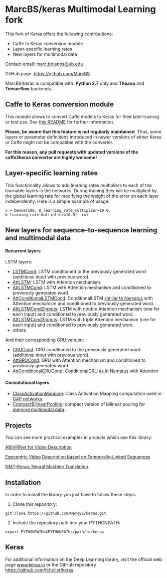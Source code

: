 # MarcBS/keras Multimodal Learning fork

This fork of Keras offers the following contributions:

- Caffe to Keras conversion module
- Layer-specific learning rates
- New layers for multimodal data


Contact email: marc.bolanos@ub.edu

GitHub page: https://github.com/MarcBS


MarcBS/keras is compatible with: __Python 2.7__ only and __Theano__ and __Tensorflow__ backends.

## Caffe to Keras conversion module

This module allows to convert Caffe models to Keras for their later training or test use.
See [this README](keras/caffe/README.md) for further information.

**Please, be aware that this feature is not regularly maintained**. Thus, some layers or parameter definitions introduced in newer versions of either Keras or Caffe might not be compatible with the converter.

**For this reason, any pull requests with updated versions of the caffe2keras converter are highly welcome!**

## Layer-specific learning rates

This functionality allows to add learning rates multipliers to each of the learnable layers in the networks. During training they will
be multiplied by the global learning rate for modifying the weight of the error on each layer independently. Here is a simple example of usage:

```
x = Dense(100, W_learning_rate_multiplier=10.0, b_learning_rate_multiplier=10.0)  (x)
```

## New layers for sequence-to-sequence learning and multimodal data

#### Recurrent layers
LSTM layers:
- [LSTMCond](https://github.com/MarcBS/keras/blob/75ab7cc25db43b1f6c44496a77414a4c9030c58a/keras/layers/recurrent.py#L2421): LSTM conditioned to the previously generated word (additional input with previous word).
- [AttLSTM](https://github.com/MarcBS/keras/blob/75ab7cc25db43b1f6c44496a77414a4c9030c58a/keras/layers/recurrent.py#L3367): LSTM with Attention mechanism.
- [AttLSTMCond](https://github.com/MarcBS/keras/blob/75ab7cc25db43b1f6c44496a77414a4c9030c58a/keras/layers/recurrent.py#L3783): LSTM with Attention mechanism and conditioned to previously generated word.
- [AttConditionalLSTMCond](https://github.com/MarcBS/keras/blob/75ab7cc25db43b1f6c44496a77414a4c9030c58a/keras/layers/recurrent.py#L4370): ConditionalLSTM [similar to Nematus](https://arxiv.org/abs/1703.04357) with Attention mechanism and conditioned to previously generated word.
- [AttLSTMCond2Inputs](https://github.com/MarcBS/keras/blob/75ab7cc25db43b1f6c44496a77414a4c9030c58a/keras/layers/recurrent.py#L5540): LSTM with double Attention mechanism (one for each input) and conditioned to previously generated word.
- [AttLSTMCond3Inputs](https://github.com/MarcBS/keras/blob/75ab7cc25db43b1f6c44496a77414a4c9030c58a/keras/layers/recurrent.py#L6192): LSTM with triple Attention mechanism (one for each input) and conditioned to previously generated word.
- others

And their corresponding GRU version:

- [GRUCond](https://github.com/MarcBS/keras/blob/75ab7cc25db43b1f6c44496a77414a4c9030c58a/keras/layers/recurrent.py#L628): GRU conditioned to the previously generated word (additional input with previous word).
- [AttGRUCond](https://github.com/MarcBS/keras/blob/75ab7cc25db43b1f6c44496a77414a4c9030c58a/keras/layers/recurrent.py#L1027): GRU with Attention mechanism and conditioned to previously generated word.
- [AttConditionalGRUCond](https://github.com/MarcBS/keras/blob/75ab7cc25db43b1f6c44496a77414a4c9030c58a/keras/layers/recurrent.py#L1564): ConditionalGRU [as in Nematus](https://arxiv.org/abs/1703.04357) with Attention 

#### Convolutional layers
- [ClassActivationMapping](https://github.com/MarcBS/keras/blob/4e6a8ec8a55bd0d5d091a44b058a797d3d934ce0/keras/layers/convolutional.py#L23): Class Activation Mapping computation used in [GAP networks](http://arxiv.org/pdf/1512.04150.pdf).
- [CompactBilinearPooling](https://github.com/MarcBS/keras/blob/4e6a8ec8a55bd0d5d091a44b058a797d3d934ce0/keras/layers/convolutional.py#L1395): compact version of bilinear pooling for [merging multimodal data](http://arxiv.org/pdf/1606.01847v2.pdf).

## Projects

You can see more practical examples in projects which use this library:

[ABiViRNet for Video Description](https://github.com/lvapeab/ABiViRNet)

[Egocentric Video Description based on Temporally-Linked Sequences](https://github.com/MarcBS/TMA)

[NMT-Keras: Neural Machine Translation](https://github.com/lvapeab/nmt-keras).


## Installation

In order to install the library you just have to follow these steps:

1) Clone this repository:
```
git clone https://github.com/MarcBS/keras.git
```
2) Include the repository path into your PYTHONPATH:
```
export PYTHONPATH=$PYTHONPATH:/path/to/keras
```

## Keras

For additional information on the Deep Learning library, visit the official web page www.keras.io or the GitHub repository https://github.com/fchollet/keras.
